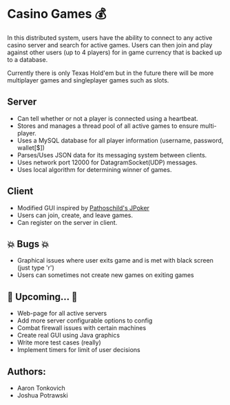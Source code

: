 # Casino Games :moneybag:
In this distributed system, users have the ability to connect to any active casino server and search for active games.
Users can then join and play against other users (up to 4 players) for in game currency that is backed up to a database. 

Currently there is only Texas Hold'em but in the future there will be more multiplayer games and singleplayer games
such as slots. 

## Server
* Can tell whether or not a player is connected using a heartbeat.
* Stores and manages a thread pool of all active games to ensure multi-player.
* Uses a MySQL database for all player information (username, password, wallet[$])
* Parses/Uses JSON data for its messaging system between clients.
* Uses network port 12000 for DatagramSocket(UDP) messages.
* Uses local algorithm for determining winner of games.

## Client
* Modified GUI inspired by [Pathoschild's JPoker](https://github.com/Pathoschild/JPoker)
* Users can join, create, and leave games.
* Can register on the server in client.

## :boom: Bugs :boom:
* Graphical issues where user exits game and is met with black screen (just type 'r')
* Users can sometimes not create new games on exiting games

## :star2: Upcoming... :star2:
* Web-page for all active servers
* Add more server configurable options to config
* Combat firewall issues with certain machines
* Create real GUI using Java graphics
* Write more test cases (really)
* Implement timers for limit of user decisions
    
## Authors:
* Aaron Tonkovich
* Joshua Potrawski


    
    